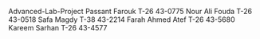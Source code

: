 Advanced-Lab-Project
Passant Farouk           T-26            43-0775
Nour Ali Fouda           T-26            43-0518
Safa Magdy               T-38            43-2214
Farah Ahmed Atef         T-26            43-5680
Kareem Sarhan            T-26            43-4577